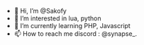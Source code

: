 - 👋 Hi, I’m @Sakofy
- 👀 I’m interested in lua, python
- 🌱 I’m currently learning PHP, Javascript
- 📫 How to reach me discord : @synapse_.

<!---
thema892/thema892 is a ✨ special ✨ repository because its `README.md` (this file) appears on your GitHub profile.
You can click the Preview link to take a look at your changes.
--->
